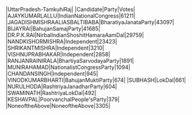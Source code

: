  
|UttarPradesh-TamkuhiRaj|
|Candidate|Party|Votes|
|AJAYKUMARLALLU|IndianNationalCongress|61211|
|JAGADISHMISHRAALIASBALTIBABA|BharatiyaJanataParty|43097|
|BIJAYRAI|BahujanSamajParty|41685|
|DR.P.K.RAI|NirbalIndianShoshitHamaraAamDal|29759|
|NANDKISHORMISHRA|Independent|23423|
|SHRIKANTMISHRA|Independent|3210|
|VISHNUPRABHAKAR|Independent|2858|
|RANJANRAINIRALA|BhartiyaSarvodayaParty|1891|
|MUNIRAHAMAD|NationalistCongressParty|1094|
|CHANDANSINGH|Independent|945|
|VINODKUMARBHARTI|BahujanMuktiParty|674|
|SUBHASH|LokDal|661|
|NURULHODA|RashtriyaJanadharParty|604|
|SWAMINATH|RashtriyaLokDal|492|
|KESHAVPAL|PoorvanchalPeople'sParty|379|
|NoneoftheAbove|NoneoftheAbove|3305|
